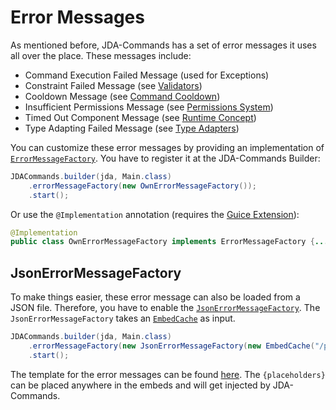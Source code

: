 # Error Messages
As mentioned before, JDA-Commands has a set of error messages it uses all over the place. These messages include:

- Command Execution Failed Message (used for Exceptions)
- Constraint Failed Message (see [Validators](../middlewares/validator.md))
- Cooldown Message (see [Command Cooldown](../middlewares/cooldown.md))
- Insufficient Permissions Message (see [Permissions System](../middlewares/permissions.md))
- Timed Out Component Message (see [Runtime Concept](../start/runtime.md#components-and-modals))
- Type Adapting Failed Message (see [Type Adapters](../middlewares/typeadapter.md))

You can customize these error messages by providing an implementation of [`ErrorMessageFactory`](https://kaktushose.github.io/jda-commands/javadocs/latest/io.github.kaktushose.jda.commands.core/com/github/kaktushose/jda/commands/embeds/error/ErrorMessageFactory.html).
You have to register it at the JDA-Commands Builder:
```java
JDACommands.builder(jda, Main.class)
    .errorMessageFactory(new OwnErrorMessageFactory());
    .start();
```
Or use the `@Implementation` annotation (requires the [Guice Extension](../di.md#implementation-annotation)):
```java
@Implementation
public class OwnErrorMessageFactory implements ErrorMessageFactory {...}
```

## JsonErrorMessageFactory
To make things easier, these error message can also be loaded from a JSON file. Therefore, you have to enable the 
[`JsonErrorMessageFactory`](https://kaktushose.github.io/jda-commands/javadocs/latest/io.github.kaktushose.jda.commands.core/com/github/kaktushose/jda/commands/embeds/error/JsonErrorMessageFactory.html).
The `JsonErrorMessageFactory` takes an [`EmbedCache`](https://kaktushose.github.io/jda-commands/javadocs/latest/io.github.kaktushose.jda.commands.core/com/github/kaktushose/jda/commands/embeds/EmbedCache.html) as input.

```java
JDACommands.builder(jda, Main.class)
    .errorMessageFactory(new JsonErrorMessageFactory(new EmbedCache("/path/to/json/embeds.json")));
    .start();
```
The template for the error messages can be found [here](https://github.com/Kaktushose/jda-commands/blob/main/core/src/examples/embeds.json).
The `{placeholders}` can be placed anywhere in the embeds and will get injected by JDA-Commands.  